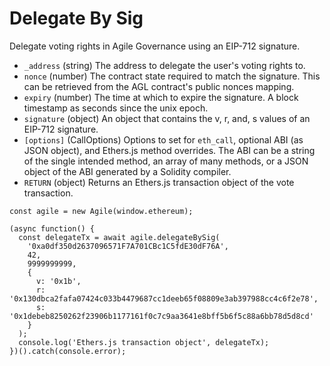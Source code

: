# Delegate By Sig

Delegate voting rights in Agile Governance using an EIP-712 signature.

* `_address` \(string\) The address to delegate the user's voting rights to.
* `nonce` \(number\) The contract state required to match the signature. This can be retrieved from the AGL contract's public nonces mapping.
* `expiry` \(number\) The time at which to expire the signature. A block timestamp as seconds since the unix epoch.
* `signature` \(object\) An object that contains the v, r, and, s values of an EIP-712 signature.
* `[options]` \(CallOptions\) Options to set for `eth_call`, optional ABI \(as JSON object\), and Ethers.js method overrides. The ABI can be a string of the single intended method, an array of many methods, or a JSON object of the ABI generated by a Solidity compiler.
* `RETURN` \(object\) Returns an Ethers.js transaction object of the vote transaction.

```text
const agile = new Agile(window.ethereum);

(async function() {
  const delegateTx = await agile.delegateBySig(
    '0xa0df350d2637096571F7A701CBc1C5fdE30dF76A',
    42,
    9999999999,
    {
      v: '0x1b',
      r: '0x130dbca2fafa07424c033b4479687cc1deeb65f08809e3ab397988cc4c6f2e78',
      s: '0x1debeb8250262f23906b1177161f0c7c9aa3641e8bff5b6f5c88a6bb78d5d8cd'
    }
  );
  console.log('Ethers.js transaction object', delegateTx);
})().catch(console.error);
```

